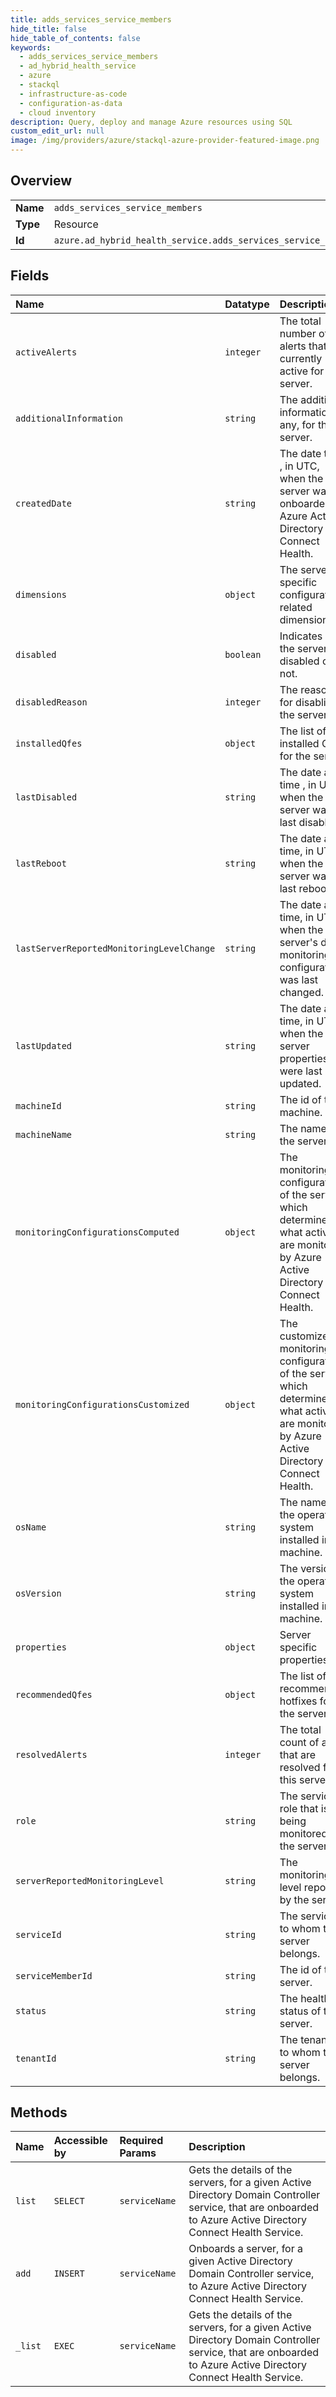 ```yaml
---
title: adds_services_service_members
hide_title: false
hide_table_of_contents: false
keywords:
  - adds_services_service_members
  - ad_hybrid_health_service
  - azure    
  - stackql
  - infrastructure-as-code
  - configuration-as-data
  - cloud inventory
description: Query, deploy and manage Azure resources using SQL
custom_edit_url: null
image: /img/providers/azure/stackql-azure-provider-featured-image.png
---
```

  
    

## Overview
<table><tbody>
<tr><td><b>Name</b></td><td><code>adds_services_service_members</code></td></tr>
<tr><td><b>Type</b></td><td>Resource</td></tr>
<tr><td><b>Id</b></td><td><code>azure.ad_hybrid_health_service.adds_services_service_members</code></td></tr>
</tbody></table>

## Fields
| Name | Datatype | Description |
|:-----|:---------|:------------|
| `activeAlerts` | `integer` | The total number of alerts that are currently active for the server. |
| `additionalInformation` | `string` | The additional information, if any, for the server. |
| `createdDate` | `string` | The date time , in UTC, when the server was onboarded to Azure Active Directory Connect Health. |
| `dimensions` | `object` | The server specific configuration related dimensions. |
| `disabled` | `boolean` | Indicates if the server is disabled or not.  |
| `disabledReason` | `integer` | The reason for disabling the server. |
| `installedQfes` | `object` | The list of installed QFEs for the server. |
| `lastDisabled` | `string` | The date and time , in UTC, when the server was last disabled. |
| `lastReboot` | `string` | The date and time, in UTC, when the server was last rebooted. |
| `lastServerReportedMonitoringLevelChange` | `string` | The date and time, in UTC, when the server's data monitoring configuration was last changed. |
| `lastUpdated` | `string` | The date and time, in UTC, when the server properties were last updated. |
| `machineId` | `string` | The id of the machine. |
| `machineName` | `string` | The name of the server. |
| `monitoringConfigurationsComputed` | `object` | The monitoring configuration of the server which determines what activities are monitored by Azure Active Directory Connect Health. |
| `monitoringConfigurationsCustomized` | `object` | The customized monitoring configuration of the server which determines what activities are monitored by Azure Active Directory Connect Health. |
| `osName` | `string` | The name of the operating system installed in the machine. |
| `osVersion` | `string` | The version of the operating system installed in the machine. |
| `properties` | `object` | Server specific properties. |
| `recommendedQfes` | `object` | The list of recommended hotfixes for the server. |
| `resolvedAlerts` | `integer` | The total count of alerts that are resolved for this server. |
| `role` | `string` | The service role that is being monitored in the server. |
| `serverReportedMonitoringLevel` | `string` | The monitoring level reported by the server. |
| `serviceId` | `string` | The service id to whom this server belongs. |
| `serviceMemberId` | `string` | The id of the server. |
| `status` | `string` | The health status of the server. |
| `tenantId` | `string` | The tenant id to whom this server belongs. |
## Methods
| Name | Accessible by | Required Params | Description |
|:-----|:--------------|:----------------|:------------|
| `list` | `SELECT` | `serviceName` | Gets the details of the servers, for a given Active Directory Domain Controller service, that are onboarded to Azure Active Directory Connect Health Service. |
| `add` | `INSERT` | `serviceName` | Onboards  a server, for a given Active Directory Domain Controller service, to Azure Active Directory Connect Health Service. |
| `_list` | `EXEC` | `serviceName` | Gets the details of the servers, for a given Active Directory Domain Controller service, that are onboarded to Azure Active Directory Connect Health Service. |
